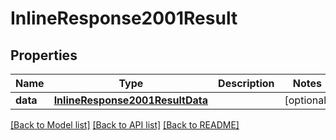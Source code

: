 # InlineResponse2001Result

## Properties
Name | Type | Description | Notes
------------ | ------------- | ------------- | -------------
**data** | [**InlineResponse2001ResultData**](InlineResponse2001ResultData.md) |  | [optional] 

[[Back to Model list]](../README.md#documentation-for-models) [[Back to API list]](../README.md#documentation-for-api-endpoints) [[Back to README]](../README.md)


